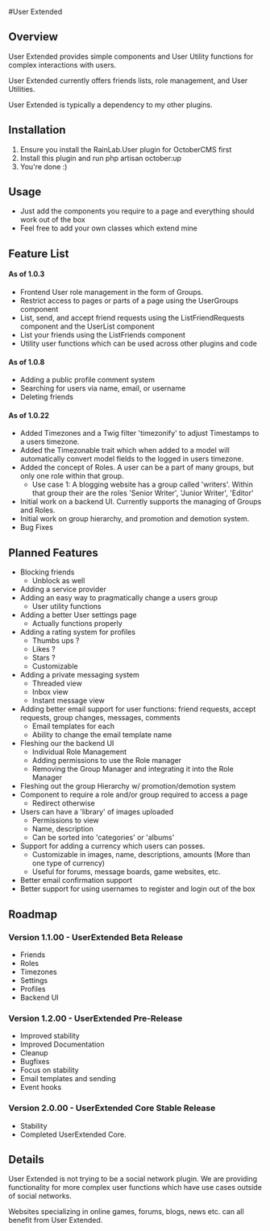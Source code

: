 #User Extended

## Overview
User Extended provides simple components and User Utility functions for complex interactions with users.

User Extended currently offers friends lists, role management, and User Utilities.

User Extended is typically a dependency to my other plugins.

## Installation
1. Ensure you install the RainLab.User plugin for OctoberCMS first
2. Install this plugin and run
        php artisan october:up
3. You're done :)

## Usage
* Just add the components you require to a page and everything should work out of the box
* Feel free to add your own classes which extend mine

## Feature List
#### As of 1.0.3
* Frontend User role management in the form of Groups.
* Restrict access to pages or parts of a page using the UserGroups component
* List, send, and accept friend requests using the ListFriendRequests component and the UserList component
* List your friends using the ListFriends component
* Utility user functions which can be used across other plugins and code

#### As of 1.0.8
* Adding a public profile comment system
* Searching for users via name, email, or username
* Deleting friends

#### As of 1.0.22
* Added Timezones and a Twig filter 'timezonify' to adjust Timestamps to a users timezone.
* Added the Timezonable trait which when added to a model will automatically convert model fields to the logged in users timezone.
* Added the concept of Roles. A user can be a part of many groups, but only one role within that group.
  * Use case 1: A blogging website has a group called 'writers'. Within that group their are the roles 'Senior Writer', 'Junior Writer', 'Editor'
* Initial work on a backend UI. Currently supports the managing of Groups and Roles.
* Initial work on group hierarchy, and promotion and demotion system.
* Bug Fixes

## Planned Features
* Blocking friends
    * Unblock as well
* Adding a service provider
* Adding an easy way to pragmatically change a users group
    * User utility functions
* Adding a better User settings page
    * Actually functions properly
* Adding a rating system for profiles
    * Thumbs ups ?
    * Likes ?
    * Stars ?
    * Customizable
* Adding a private messaging system
    * Threaded view
    * Inbox view
    * Instant message view
* Adding better email support for user functions: friend requests, accept requests, group changes, messages, comments
    * Email templates for each
    * Ability to change the email template name
* Fleshing our the backend UI
    * Individual Role Management
    * Adding permissions to use the Role manager
    * Removing the Group Manager and integrating it into the Role Manager
* Fleshing out the group Hierarchy w/ promotion/demotion system
* Component to require a role and/or group required to access a page
    * Redirect otherwise
* Users can have a 'library' of images uploaded
    * Permissions to view
    * Name, description
    * Can be sorted into 'categories' or 'albums'
* Support for adding a currency which users can posses. 
    * Customizable in images, name, descriptions, amounts (More than one type of currency)
    * Useful for forums, message boards, game websites, etc.
* Better email confirmation support
* Better support for using usernames to register and login out of the box

## Roadmap
### Version 1.1.00 - UserExtended Beta Release
* Friends
* Roles
* Timezones
* Settings
* Profiles
* Backend UI

### Version 1.2.00 - UserExtended Pre-Release
* Improved stability
* Improved Documentation
* Cleanup
* Bugfixes
* Focus on stability
* Email templates and sending
* Event hooks

### Version 2.0.00 - UserExtended Core Stable Release
* Stability
* Completed UserExtended Core.

## Details
User Extended is not trying to be a social network plugin. We are providing functionality for more complex user functions which have use cases outside of social networks.

Websites specializing in online games, forums, blogs, news etc. can all benefit from User Extended.
